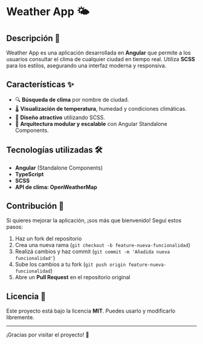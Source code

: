# Weather App 🌤️

## Descripción 📌
Weather App es una aplicación desarrollada en **Angular** que permite a los usuarios consultar el clima de cualquier ciudad en tiempo real. Utiliza **SCSS** para los estilos, asegurando una interfaz moderna y responsiva.

## Características ✨
- 🔍 **Búsqueda de clima** por nombre de ciudad.
- 🌡️ **Visualización de temperatura**, humedad y condiciones climáticas.
- 🎨 **Diseño atractivo** utilizando SCSS.
- 🚀 **Arquitectura modular y escalable** con Angular Standalone Components.

## Tecnologías utilizadas 🛠️
- **Angular** (Standalone Components)
- **TypeScript**
- **SCSS**
- **API de clima: OpenWeatherMap**


## Contribución 🤝
Si quieres mejorar la aplicación, ¡sos más que bienvenido! Seguí estos pasos:
1. Haz un fork del repositorio
2. Crea una nueva rama (`git checkout -b feature-nueva-funcionalidad`)
3. Realizá cambios y haz commit (`git commit -m 'Añadida nueva funcionalidad'`)
4. Sube los cambios a tu fork (`git push origin feature-nueva-funcionalidad`)
5. Abre un **Pull Request** en el repositorio original

## Licencia 📄
Este proyecto está bajo la licencia **MIT**. Puedes usarlo y modificarlo libremente.

---

¡Gracias por visitar el proyecto! 🚀


